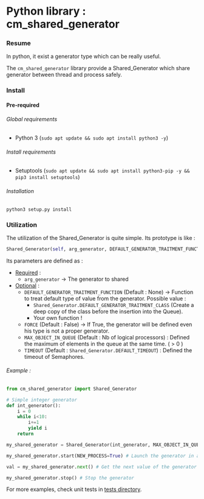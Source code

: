 # Python library : cm_shared_generator

### Resume

In python, it exist a generator type which can be really useful.

The `cm_shared_generator` library provide a Shared_Generator which share generator between thread and process safely.

### Install

#### Pre-required

###### Global requirements

- Python 3 (`sudo apt update && sudo apt install python3 -y`)

###### Install requirements

- Setuptools (`sudo apt update && sudo apt install python3-pip -y && pip3 install setuptools`)

###### Installation

```shell
python3 setup.py install
```

### Utilization

The utilization of the Shared_Generator is quite simple. Its prototype is like :

```python
Shared_Generator(self, arg_generator, DEFAULT_GENERATOR_TRAITMENT_FUNCTION=None, FORCE=False, MAX_OBJECT_IN_QUEUE=len(os.sched_getaffinity(0)), TIMEOUT=None)
```

Its parameters are defined as :

- <u>Required</u> :
  - `arg_generator` -> The generator to shared
- <u>Optional</u> :
  - `DEFAULT_GENERATOR_TRAITMENT_FUNCTION`  (Default : None) -> Function to treat default type of value from the generator.
    Possible value : 
    - `Shared_Generator.DEFAULT_GENERATOR_TRAITMENT_CLASS` (Create a deep copy of the class before the insertion into the Queue).
    - Your own function !
  - `FORCE` (Default : False) -> If True, the generator will be defined even his type is not a proper generator.
  - `MAX_OBJECT_IN_QUEUE` (Default : Nb of logical processors) :	Defined the maximum of elements in the queue at the same time. ( > 0 )
  - `TIMEOUT` (Default : `Shared_Generator.DEFAULT_TIMEOUT`) : Defined the timeout of Semaphores.

###### Example :

```python
from cm_shared_generator import Shared_Generator

# Simple integer generator
def int_generator():
    i = 0
    while i<10:
        i+=1
        yield i
    return

my_shared_generator = Shared_Generator(int_generator, MAX_OBJECT_IN_QUEUE=2) # Creation of the generator with a Maximum lenght queue of 2

my_shared_generator.start(NEW_PROCESS=True) # Launch the generator in a new process

val = my_shared_generator.next() # Get the next value of the generator

my_shared_generator.stop() # Stop the generator
```

For more examples, check unit tests in [tests directory](./tests).